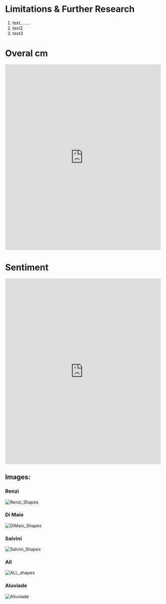 
# Limitations & Further Research

1. text........
2. text2
3. text3


# Overal cm

<iframe class="scribd_iframe_embed" src="https://www.scribd.com/embeds/378742600/content?start_page=1&view_mode=scroll&access_key=key-3vIsqqPBZWu6U3koVAnx&show_recommendations=true" data-auto-height="false" data-aspect-ratio="1.3333333333333333" scrolling="no" id="doc_81674" width="100%" height="600" frameborder="0"></iframe>

# Sentiment

<iframe class="scribd_iframe_embed" src="https://www.scribd.com/embeds/378745776/content?start_page=1&view_mode=scroll&access_key=key-IUllg9JTKAquHnuSisYN&show_recommendations=true" data-auto-height="false" data-aspect-ratio="1.3333333333333333" scrolling="no" id="doc_94742" width="100%" height="600" frameborder="0"></iframe>



## Images:

### Renzi

![Renzi_Shapes](/italianelection/assets/images/renzi_shapes_final.png)

### Di Maio

![DiMaio_Shapes](/italianelection/assets/images/dimaio_shapes_final.png)

### Salvini

![Salvini_Shapes](/italianelection/assets/images/salvini_shapes_final.png)

### All

![ALL_shapes](/italianelection/assets/images/all_shapes_final1.png)

### Aluviade

![Alluviade](/italianelection/assets/images/alluviade.png)



